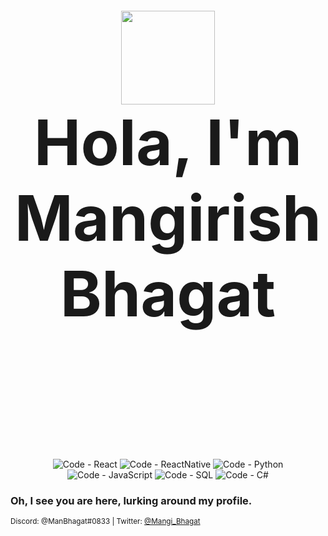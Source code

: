 <h2 style="font-size:100px;" align="center">
  <img src="pfp-c.png" height="150vh"></img>
  <br/>
  Hola, I'm Mangirish Bhagat
  <br/>
  <br/>
 </h2>


<p align="center">
  <img title="Code - React" alt="Code - React" src="https://img.shields.io/badge/Code-React-informational?style=flat&logo=React&logoColor=white&color=61DAFB"/>
  <img title="Code - React" alt="Code - ReactNative" src="https://img.shields.io/badge/Code-ReactNative-informational?style=flat&logo=React&logoColor=white&color=61DAFB"/> 
  <img title="Code - TypeScript" alt="Code - Python" src="https://img.shields.io/badge/Code-Python-informational?style=flat&logo=Python&logoColor=white&color=3178C6"/>
  <img title="Code - JavaScript" alt="Code - JavaScript" src="https://img.shields.io/badge/Code-JavaScript-informational?style=flat&logo=JavaScript&logoColor=white&color=F7DF1E"/>
  <img title="Code - SQL" alt="Code - SQL" src="https://img.shields.io/badge/Code-SQL-informational?style=flat&logo=SQL&logoColor=white&color=2C2D72"/>
  <img title="Code - C#" alt="Code - C#" src="https://img.shields.io/badge/Code-Flutter-informational?style=flat&logo=C%20Sharp&logoColor=white&color=239120"/>
 
</p>

### Oh, I see you are here, lurking around my profile.
<!--First of all, welcome. I am Goldy, not that new around here. I began my programming "career" back in 2015 in a small platform called Roblox. Currently I am a full stack programmer who'se finishing his education and contributing to open source projects.

I'll be honored to collaborate with anyone on any project, my Discord is right down there if you'd like to contact me. -->

<!--### And now: some stats-->



<sub>Discord: @ManBhagat#0833 | Twitter: <a href="https://twitter.com/Mangi_Bhagat">@Mangi_Bhagat</a></sub>


<!--
**goldyydev/GoldyyDev** is a ✨ _special_ ✨ repository because its `README.md` (this file) appears on your GitHub profile.

Here are some ideas to get you started:

- 🔭 I’m currently working on ...
- 🌱 I’m currently learning ...
- 👯 I’m looking to collaborate on ...
- 🤔 I’m looking for help with ...
- 💬 Ask me about ...
- 📫 How to reach me: ...
- 😄 Pronouns: ...
- ⚡ Fun fact: ...
-->
